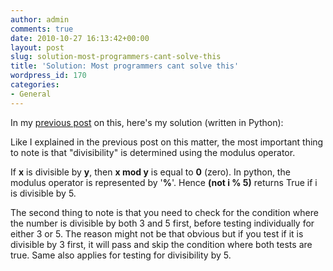 ```yaml
---
author: admin
comments: true
date: 2010-10-27 16:13:42+00:00
layout: post
slug: solution-most-programmers-cant-solve-this
title: 'Solution: Most programmers cant solve this'
wordpress_id: 170
categories:
- General
---
```


In my [previous post](http://blog.timakinbo.com/2010/10/24/most-programmers-cant-solve-this/) on this, here's my solution (written in Python):



Like I explained in the previous post on this matter, the most important thing to note is that "divisibility" is determined using the modulus operator.

If **x** is divisible by **y**, then **x mod y** is equal to **0** (zero). In python, the modulus operator is represented by '**%**'. Hence **(not i % 5)** returns True if i is divisible by 5.

The second thing to note is that you need to check for the condition where the number is divisible by both 3 and 5 first, before testing individually for either 3 or 5. The reason might not be that obvious but if you test if it is divisible by 3 first, it will pass and skip the condition where both tests are true. Same also applies for testing for divisibility by 5.
